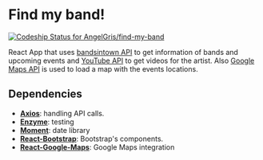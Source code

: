 # Find my band!
[ ![Codeship Status for AngelGris/find-my-band](https://app.codeship.com/projects/511af920-d636-0135-685e-7a9ee7dfa247/status?branch=master)](https://app.codeship.com/projects/263164)

React App that uses [bandsintown API](http://bandsintown.com) to get information of bands and upcoming events and [YouTube API](http://youtube.com) to get videos for the artist.
Also [Google Maps API](http://maps.google.com) is used to load a map with the events locations.
## Dependencies
- **[Axios](https://www.npmjs.com/package/axios)**: handling API calls.
- **[Enzyme](http://airbnb.io/enzyme/)**: testing
- **[Moment](https://www.npmjs.com/package/react-moment)**: date library
- **[React-Bootstrap](https://react-bootstrap.github.io/)**: Bootstrap's components.
- **[React-Google-Maps](https://github.com/tomchentw/react-google-maps)**: Google Maps integration